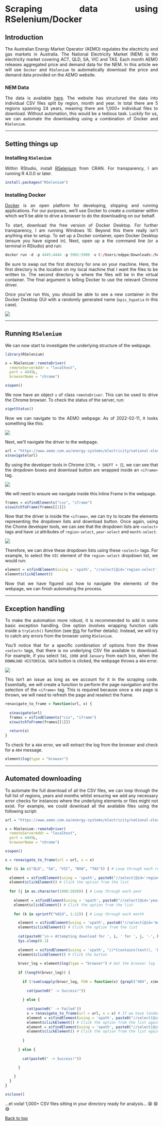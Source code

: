 Scraping data using RSelenium/Docker
================

<style>
body {
text-align: justify}
</style>

## Introduction

The Australian Energy Market Operator (AEMO) regulates the electricity
and gas markets in Australia. The National Electricity Market (NEM) is
the electricity market covering ACT, QLD, SA, VIC and TAS. Each month
AEMO releases aggregated price and demand data for the NEM. In this
article we will use `Docker` and `RSelenium` to automatically download the
price and demand data provided on the AEMO website.

### NEM Data

The data is available
[here](https://www.aemo.com.au/energy-systems/electricity/national-electricity-market-nem/data-nem/aggregated-data).
The website has structured the data into individual CSV files split by
region, month and year. In total there are 5 regions spanning 24 years,
meaning there are 1,000+ individual files to download. Without
automation, this would be a tedious task. Luckily for us, we can
automate the downloading using a combination of Docker and `RSelenium`.

------------------------------------------------------------------------

## Setting things up

### Installing `RSelenium`

Within RStudio, install
[RSelenium](https://cran.r-project.org/web/packages/RSelenium/index.html)
from CRAN. For transparency, I am running R 4.0.0 or later.

``` r
install.packages("RSelenium")
```

### Installing Docker

[Docker](https://www.docker.com/) is an open platform for developing,
shipping and running applications. For our purposes, we’ll use Docker to
create a container within which we’ll be able to drive a browser to do
the downloading on our behalf.

To start, download the free version of Docker Desktop. For further
transparency, I am running Windows 10. Beyond this there really isn’t
anything else to setup. To set up a Docker container, open Docker
Desktop (ensure you have signed in). Next, open up a the command line
(or a terminal in RStudio) and run:

``` r
docker run -d -p 4445:4444 -p 5901:5900 -v C:/Users/edppe/Downloads:/home/seluser/Downloads selenium/standalone-chrome-debug
```

Be sure to swap out the first directory for one on your machine. Here,
the first directory is the location on my local machine that I want the
files to be written to. The second directory is where the files will be
in the virtual container. The final argument is telling Docker to use
the relevant Chrome driver.

Once you’ve run this, you should be able to see a new container in the
Docker Desktop GUI with a randomly generated name (`epic_hypatia` in
this case).

![](dockercontainer.png)

------------------------------------------------------------------------

## Running `RSelenium`

We can now start to investigate the underlying structure of the webpage.

``` r
library(RSelenium)
```

``` r
x = RSelenium::remoteDriver(
  remoteServerAddr = "localhost",
  port = 4445L,
  browserName = "chrome")

x$open()
```

We now have an object `x` of class `remoteDriver`. This can be used to
drive the Chrome browser. To check the status of the server, run:

``` r
x$getStatus()
```

Now we can navigate to the AEMO webpage. As of 2022-02-11, it looks
something like this:

![](img/aemo.png)

Next, we’ll navigate the driver to the webpage.

``` r
url = "https://www.aemo.com.au/energy-systems/electricity/national-electricity-market-nem/data-nem/aggregated-data"
x$navigate(url)
```

By using the developer tools in Chrome (`CTRL + SHIFT + I`), we can see
that the dropdown boxes and download button are wrapped inside an
`<iframe>` tag.

![](img/iframe.png)

We will need to ensure we navigate inside this Inline Frame in the
webpage.

``` r
frames = x$findElements("css", "iframe")
x$switchToFrame(frames[[1]])
```

Now that the driver is inside the `<iframe>`, we can try to locate the
elements representing the dropdown lists and download button. Once
again, using the Chome developer tools, we can see that the dropdown
lists are `<select>` tags and have `id` attributes of `region-select`,
`year-select` and `month-select`.

![](img/tags.png)

Therefore, we can drive these dropdown lists using these `<select>`
tags. For example, to select the `VIC` element of the `region-select`
dropdown list, we would run:

``` r
element = x$findElement(using = 'xpath', "//select[@id='region-select']/option[@value = 'VIC1']")
element$clickElement()
```

Now that we have figured out how to navigate the elements of the
webpage, we can finish automating the process.

------------------------------------------------------------------------

## Exception handling

To make the automation more robust, it is recommended to add in some
basic exception handling. One option involves wrapping function calls
inside a `tryCatch()` function (see
[this](http://adv-r.had.co.nz/Exceptions-Debugging.html#condition-handling)
for further details). Instead, we will try to catch any errors from the
browser using `RSelenium`.

You’ll notice that for a specific combination of options from the three
`<select>` tags, that there is no underlying CSV file available to
download. For example, if you select `TAS`, `1998` and `January` from
each box, when the `DOWNLOAD HISTORICAL DATA` button is clicked, the
webpage throws a `404` error.

![](img/404.png)

This isn’t an issue as long as we account for it in the scraping code.
Essentially, we will create a function to perform the page navigation
and the selection of the `<iframe>` tag. This is required because once a
`404` page is thrown, we will need to refresh the page and reselect the
frame.

``` r
renavigate_to_frame = function(url, x) {
  
  x$navigate(url)
  frames = x$findElements("css", "iframe")
  x$switchToFrame(frames[[1]])
  
  return(x)
}
```

To check for a `404` error, we will extract the log from the browser and
check for a `404` message.

``` r
element$log(type = "browser")
```

------------------------------------------------------------------------

## Automated downloading

To automate the full download of all the CSV files, we can loop through
the full list of regions, years and months whilst ensuring we add any
necessary error checks for instances where the underlying elements or
files might not exist. For example, we could download all the available
files using the following script:

``` r
url = "https://www.aemo.com.au/energy-systems/electricity/national-electricity-market-nem/data-nem/aggregated-data"

x = RSelenium::remoteDriver(
  remoteServerAddr = "localhost",
  port = 4445L,
  browserName = "chrome")

x$open()

x = renavigate_to_frame(url = url, x = x)

for (i in c("QLD", "SA", "VIC", "NSW", "TAS")) { # Loop through each region
  
  element = x$findElement(using = 'xpath', paste0("//select[@id='region-select']/option[@value = '", i, "1']")) # Find the 'region-select' <select> tag
  element$clickElement() # Click the option from the list
  
  for (j in as.character(1998:2020)) { # Loop through each year
    
    element = x$findElement(using = 'xpath', paste0("//select[@id='year-select']/option[@value = '", j, "']")) # Find the 'year-select' <select> tag
    element$clickElement() # Click the option from the list
    
    for (k in sprintf("%02d", 1:12)) { # Loop through each month

      element = x$findElement(using = 'xpath', paste0("//select[@id='month-select']/option[@value = '", k, "']")) # Find the 'month-select' <select> tag
      element$clickElement() # Click the option from the list
      
      cat(paste0('\n-> Attempting download for ', i, ' for ', j, '-', k))
      Sys.sleep(0.1)
      
      element = x$findElement(using = 'xpath', "//*[contains(text(), 'DOWNLOAD HISTORICAL DATA')]") # Find the download button
      element$clickElement() # Click the button
      
      brwsr_log = element$log(type = "browser") # Get the browser log from the element
      
      if (length(brwsr_log)) {
        
        if (!sum(sapply(brwsr_log, FUN = function(x) {grepl("404", x$message)}))) { # Check each list entry of the log for a '404' message
          
          cat(paste0(" -> Success!"))
          
        } else {
          
          cat(paste0(' -> Failed'))
          x = renavigate_to_frame(url = url, x = x) # If we have landed on a '404' page in the <iframe>, then refresh the page and reselect the <iframe>
          element = x$findElement(using = 'xpath', paste0("//select[@id='region-select']/option[@value = '", i, "1']")) # Find the 'region-select' <select> tag
          element$clickElement() # Click the option from the list again
          element = x$findElement(using = 'xpath', paste0("//select[@id='year-select']/option[@value = '", j, "']")) # Find the 'year-select' <select> tag
          element$clickElement() # Click the option from the list again
          
        }
        
      } else {
        
        cat(paste0(" -> Success!"))
        
      }

    }
  }
}

x$close()
```

…et voila! 1,000+ CSV files sitting in your directory ready for
analysis… 😄 😄 😄

<a href = "#top">Back to top</a>
